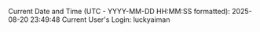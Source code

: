 Current Date and Time (UTC - YYYY-MM-DD HH:MM:SS formatted): 2025-08-20 23:49:48
Current User's Login: luckyaiman
